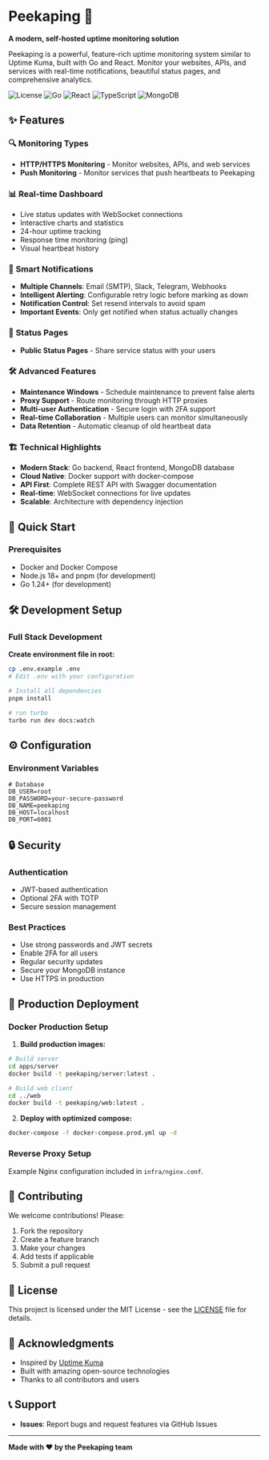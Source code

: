 # Peekaping 🚀

**A modern, self-hosted uptime monitoring solution**

Peekaping is a powerful, feature-rich uptime monitoring system similar to Uptime Kuma, built with Go and React. Monitor your websites, APIs, and services with real-time notifications, beautiful status pages, and comprehensive analytics.

![License](https://img.shields.io/badge/license-MIT-blue.svg)
![Go](https://img.shields.io/badge/go-%23007d9c.svg?style=flat&logo=go&logoColor=white)
![React](https://img.shields.io/badge/react-%2320232a.svg?style=flat&logo=react&logoColor=%2361dafb)
![TypeScript](https://img.shields.io/badge/typescript-%23007acc.svg?style=flat&logo=typescript&logoColor=white)
![MongoDB](https://img.shields.io/badge/mongodb-4ea94b.svg?style=flat&logo=mongodb&logoColor=white)

## ✨ Features

### 🔍 **Monitoring Types**
- **HTTP/HTTPS Monitoring** - Monitor websites, APIs, and web services
- **Push Monitoring** - Monitor services that push heartbeats to Peekaping

### 📊 **Real-time Dashboard**
- Live status updates with WebSocket connections
- Interactive charts and statistics
- 24-hour uptime tracking
- Response time monitoring (ping)
- Visual heartbeat history

### 🔔 **Smart Notifications**
- **Multiple Channels**: Email (SMTP), Slack, Telegram, Webhooks
- **Intelligent Alerting**: Configurable retry logic before marking as down
- **Notification Control**: Set resend intervals to avoid spam
- **Important Events**: Only get notified when status actually changes

### 📄 **Status Pages**
- **Public Status Pages** - Share service status with your users

### 🛠 **Advanced Features**
- **Maintenance Windows** - Schedule maintenance to prevent false alerts
- **Proxy Support** - Route monitoring through HTTP proxies
- **Multi-user Authentication** - Secure login with 2FA support
- **Real-time Collaboration** - Multiple users can monitor simultaneously
- **Data Retention** - Automatic cleanup of old heartbeat data

### 🏗 **Technical Highlights**
- **Modern Stack**: Go backend, React frontend, MongoDB database
- **Cloud Native**: Docker support with docker-compose
- **API First**: Complete REST API with Swagger documentation
- **Real-time**: WebSocket connections for live updates
- **Scalable**: Architecture with dependency injection

## 🚀 Quick Start

### Prerequisites
- Docker and Docker Compose
- Node.js 18+ and pnpm (for development)
- Go 1.24+ (for development)


## 🛠 Development Setup

### Full Stack Development
**Create environment file in root:**
```bash
cp .env.example .env
# Edit .env with your configuration
```

```bash
# Install all dependencies
pnpm install

# run turbo
turbo run dev docs:watch
```


## ⚙️ Configuration

### Environment Variables

```env
# Database
DB_USER=root
DB_PASSWORD=your-secure-password
DB_NAME=peekaping
DB_HOST=localhost
DB_PORT=6001
```

## 🔒 Security

### Authentication
- JWT-based authentication
- Optional 2FA with TOTP
- Secure session management

### Best Practices
- Use strong passwords and JWT secrets
- Enable 2FA for all users
- Regular security updates
- Secure your MongoDB instance
- Use HTTPS in production

## 🚀 Production Deployment

### Docker Production Setup

1. **Build production images:**
```bash
# Build server
cd apps/server
docker build -t peekaping/server:latest .

# Build web client
cd ../web
docker build -t peekaping/web:latest .
```

2. **Deploy with optimized compose:**
```bash
docker-compose -f docker-compose.prod.yml up -d
```

### Reverse Proxy Setup

Example Nginx configuration included in `infra/nginx.conf`.

## 🤝 Contributing

We welcome contributions! Please:

1. Fork the repository
2. Create a feature branch
3. Make your changes
4. Add tests if applicable
5. Submit a pull request


## 📝 License

This project is licensed under the MIT License - see the [LICENSE](LICENSE) file for details.

## 🙏 Acknowledgments

- Inspired by [Uptime Kuma](https://github.com/louislam/uptime-kuma)
- Built with amazing open-source technologies
- Thanks to all contributors and users

## 📞 Support

- **Issues**: Report bugs and request features via GitHub Issues
---

**Made with ❤️ by the Peekaping team**
